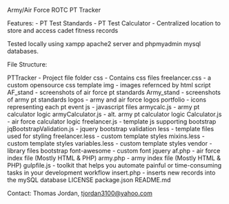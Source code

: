 Army/Air Force ROTC PT Tracker

Features:
	- PT Test Standards
	- PT Test Calculator
	- Centralized location to store and access cadet fitness 			records

Tested locally using xampp apache2 server and phpmyadmin mysql databases.

File Structure: 

PTTracker - Project file folder
	css - Contains css files
		freelancer.css - a custom opensource css template
	img - images refernced by html script
		AF_stand - screenshots of air force pt standards
		Army_stand - screenshots of army pt standards
		logos - army and air force logos
		portfolio - icons representing each pt event
	js - javascript files
		armycalc.js - army pt calculator logic
		armyCalculator.js - alt. army pt calculator logic
		Calculator.js - air force calculator logic
		freelancer.js - template js supporting bootstrap
		jqBootstrapValidation.js - jquery bootstrap 									validation
	less - template files used for styling
		freelancer.less - custom template styles
		mixins.less - custom template styles
		variables.less - custom template styles
	vendor - library files
		bootstrap
		font-awesome - custom font
		jquery
	af.php - air force index file (Mostly HTML & PHP)
	army.php - army index file (Mostly HTML & PHP)
	gulpfile.js - toolkit that helps you automate painful or 					time-consuming tasks in your development 					workflow
	insert.php - inserts new records into the mySQL database
	LICENSE
	package.json
	README.md
	
	

Contact: Thomas Jordan, tjordan3100@yahoo.com